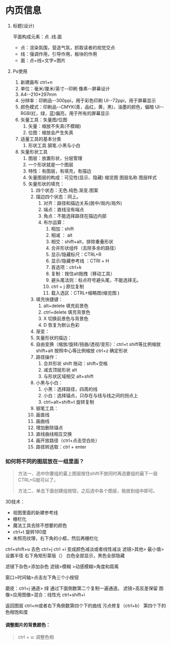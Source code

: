 # 内页信息

1. 标题(设计)

   平面构成元素：点 .线.面

   - 点：渲染氛围，营造气氛，抓取读者的视觉交点
   - 线：强调作用，引导作用，板块的作用
   - 面：点+线+文字+图片

2. Ps使用

   1. 新建画布   ctrl+n
   2. 单位：毫米/厘米/英寸--印刷      像素--屏幕设计
   3. A4--210*297mm
   4. 分辨率：印刷品--300ppi，用于彩色印刷            UI--72ppi，用于屏幕显示
   5. 颜色模式：印刷品--CMYK(青，品红，黄，黑)，油墨的颜色，偏暗          UI--RGB(红，绿，蓝)偏亮，用于所有的屏幕显示
   6. 矢量工具：矢量图/位图
      1. 矢量：缩放不失真(不模糊)
      2. 位图：缩放会产生失真
   7. 适量工具的基本分类
      1. 形状工具.钢笔.小黑与小白
   8. 矢量形状工具
      1. 图层：放置形状，分层管理
      2. 一个形状就是一个图层
      3. 特性：有图层，有填充，有描边
      4. 矢量图层的构成：可见性(显示、隐藏)  缩览图    图层名称   图层样式
      5. 矢量形状的填充：
         1. 四个状态：无色.纯色.渐变.图案
         2. 描边四个状态：同上。
            1. 对齐：路径和描边关系(居中/局内/局外)
            2. 端点：直线没有端点
            3. 角点：不能选择路径在描边内部
            4. 布尔运算：
               1. 相加：shift
               2. 相减 ： alt
               3. 相交：shift+alt，排除重叠形状
               4. 合并形状组件（去除多余的路径）
               5. 显示/隐藏标尺：CTRL+R
               6. 显示/隐藏参考线 ：CTRl + H
               7. 首选项：ctrl+k
               8. 复制：按住alt拖拽（移动工具）
               9. 避头尾法则：标点符号避头尾，不能选择无。
               10. ctrl + j  原位复制
               11. 载入选区：CTRL+缩略图(缩览图 )
         3. 填充快捷键：
            1. alt+delete 填充前景色 
            2. ctrl+delete  填充背景色 
            3. X  切换前景色与背景色
            4. D 恢复为默认色彩  
         4. 渐变：
         5. 矢量形状的描边：
         6. 自由变换（缩放/旋转/扭曲/透视/变形）：ctrl+t          shift等比例缩放     shift+alt 按照中心等比例缩放    ctrl+z 确定形状
         7. 路径操作：
            1. 合并形状  shift       拖动：shift+空格
            2. 减去顶层形状  alt  
            3. 与形状区域相交  alt+shift
         8. 小黑与小白：
            1. 小黑：选择路径，四周的线
            2. 小白：选择锚点，只存在与线与线之间的拐点上
            3. ctrl+alt+shift+t   旋转复制
         9.  钢笔工具：
            1. 画直线
            2. 画曲线
            3. 增加删除锚点
            4. 直线曲线相互交换
            5. 画开放路径（ctrl+点击空白处）
            6. 路径转选取：ctrl + enter 

### 如何将不同的图层放在一组里面？

> 方法一、选中你要组的最上图层按住shift不放同时再选要组的最下一层  CTRL+G就可以了。
>
> 方法二、单击下面创建组按钮，之后选中各个图层，拖放到组中即可。

 3D技术：

- 视图里面的新建参考线
- 栅栏化
- 魔法工具去除不想要的颜色
- ctrl+t 旋转180度
- 未照亮纹理，右下角的小框，然后再栅栏化

ctrl+shift+u  去色   ctrl+j  ctrl +i 变成颜色减淡或者线性减淡    滤镜>其他>  最小值>设置半径       右下角矩形蒙版（） 白色全部显示，黑色全部隐藏  

滤镜下杂色>添加杂色   滤镜>模糊  >动感模糊>角度和距离

窗口>时间轴>点击左下角三个小按钮

磨皮：ctrl+j    通道> 绿    通过下面倒数第二个复制一遍通道。   滤镜>高反差保留     图像>应用图像>混合：线性光   ctrl+shift+i  

返回图层  ctrl+m或者右下角倒数第四个下的曲线        污点修复（ctrl+b）    第四个下的色相饱和度

#### 调整图片的背景颜色：

> ctrl + u:  调整色相
